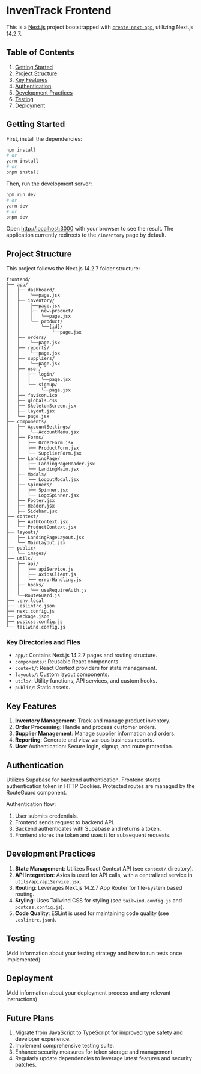 # InvenTrack Frontend

This is a [Next.js](https://nextjs.org/) project bootstrapped with [`create-next-app`](https://github.com/vercel/next.js/tree/canary/packages/create-next-app), utilizing Next.js 14.2.7.

## Table of Contents

1. [Getting Started](#getting-started)
2. [Project Structure](#project-structure)
3. [Key Features](#key-features)
4. [Authentication](#authentication)
5. [Development Practices](#development-practices)
6. [Testing](#testing)
7. [Deployment](#deployment)

## Getting Started

First, install the dependencies:

```bash
npm install
# or
yarn install
# or
pnpm install
```

Then, run the development server:

```bash
npm run dev
# or
yarn dev
# or
pnpm dev
```

Open [http://localhost:3000](http://localhost:3000) with your browser to see the result. The application currently redirects to the `/inventory` page by default.

## Project Structure

This project follows the Next.js 14.2.7 folder structure:

```
frontend/
├── app/
│   ├── dashboard/
│   │    └──page.jsx
│   ├── inventory/
│   │    ├──page.jsx
│   │    ├── new-product/
│   │    │   └──page.jsx
│   │    └── product/
│   │        └──[id]/
│   │            └──page.jsx
│   ├── orders/
│   │    └──page.jsx
│   ├── reports/
│   │    └──page.jsx
│   ├── suppliers/
│   │    └──page.jsx
│   ├── user/
│   │   ├── login/
│   │   │    └──page.jsx
│   │   └── signup/
│   │        └──page.jsx
│   ├── favicon.ico
│   ├── globals.css
│   ├── SkeletonScreen.jsx
│   ├── layout.jsx
│   └── page.jsx
├── components/
│   ├── AccountSettings/
│   │    └──AccountMenu.jsx
│   ├── Forms/
│   │   ├── OrderForm.jsx
│   │   ├── ProductForm.jsx
│   │   └── SupplierForm.jsx
│   ├── LandingPage/
│   │   ├── LandingPageHeader.jsx
│   │   └── LandingMain.jsx
│   ├── Modals/
│   │   └── LogoutModal.jsx
│   ├── Spinners/
│   │   ├── Spinner.jsx
│   │   └── LogoSpinner.jsx
│   ├── Footer.jsx
│   ├── Header.jsx
│   ├── Sidebar.jsx
├── context/
│   ├── AuthContext.jsx
│   └── ProductContext.jsx
├── layouts/
│   ├── LandingPageLayout.jsx
│   └── MainLayout.jsx
├── public/
│   └── images/
├── utils/
│   ├── api/
│   │   ├── apiService.js
│   │   ├── axiosClient.js
│   │   └── errorHandling.js
│   ├── hooks/
│   │    └── useRequireAuth.js
│   └──RouteGuard.js
├── .env.local
├── .eslintrc.json
├── next.config.js
├── package.json
├── postcss.config.js
└── tailwind.config.js
```

### Key Directories and Files

- `app/`: Contains Next.js 14.2.7 pages and routing structure.
- `components/`: Reusable React components.
- `context/`: React Context providers for state management.
- `layouts/`: Custom layout components.
- `utils/`: Utility functions, API services, and custom hooks.
- `public/`: Static assets.

## Key Features

1. **Inventory Management**: Track and manage product inventory.
2. **Order Processing**: Handle and process customer orders.
3. **Supplier Management**: Manage supplier information and orders.
4. **Reporting**: Generate and view various business reports.
5. **User** Authentication: Secure login, signup, and route protection.

## Authentication

Utilizes Supabase for backend authentication.
Frontend stores authentication token in HTTP Cookies.
Protected routes are managed by the RouteGuard component.

Authentication flow:

1. User submits credentials.
2. Frontend sends request to backend API.
3. Backend authenticates with Supabase and returns a token.
4. Frontend stores the token and uses it for subsequent requests.

## Development Practices

1. **State Management**: Utilizes React Context API (see `context/` directory).
2. **API Integration**: Axios is used for API calls, with a centralized service in `utils/api/apiService.jsx`.
3. **Routing**: Leverages Next.js 14.2.7 App Router for file-system based routing.
4. **Styling**: Uses Tailwind CSS for styling (see `tailwind.config.js` and `postcss.config.js`).
5. **Code Quality**: ESLint is used for maintaining code quality (see `.eslintrc.json`).

## Testing

(Add information about your testing strategy and how to run tests once implemented)

## Deployment

(Add information about your deployment process and any relevant instructions)

## Future Plans

1. Migrate from JavaScript to TypeScript for improved type safety and developer experience.
2. Implement comprehensive testing suite.
3. Enhance security measures for token storage and management.
4. Regularly update dependencies to leverage latest features and security patches.
